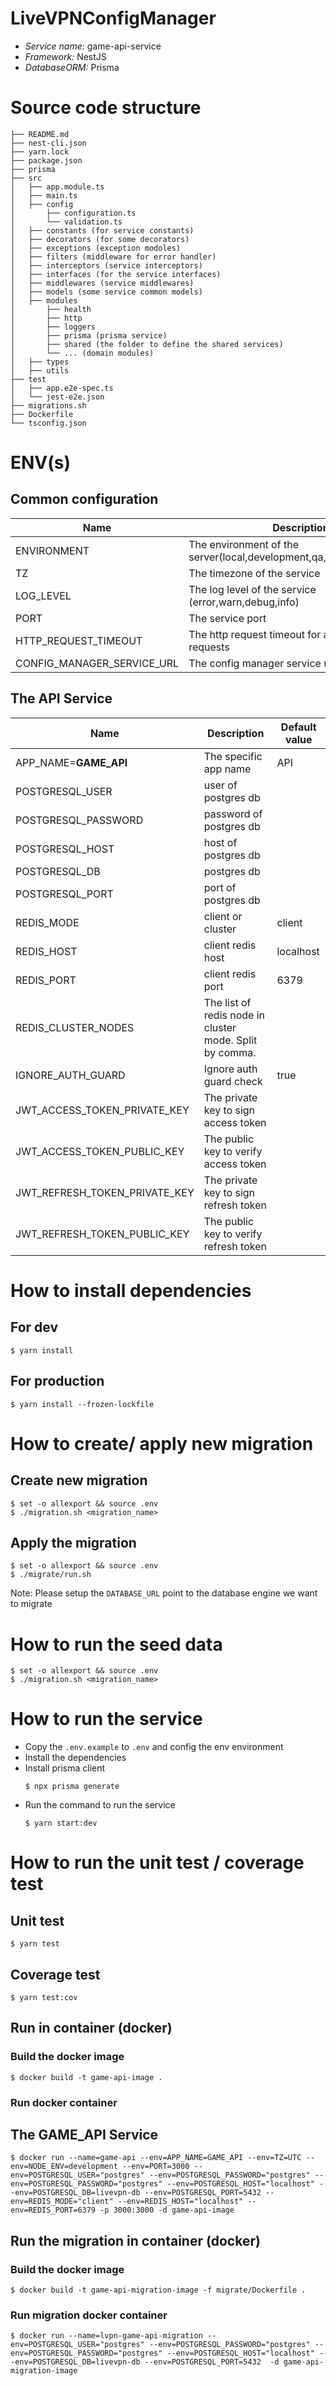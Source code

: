 # LiveVPNConfigManager
* *Service name:* game-api-service
* *Framework:* NestJS
* *DatabaseORM:* Prisma

# Source code structure
```
├── README.md
├── nest-cli.json
├── yarn.lock
├── package.json
├── prisma
├── src
│   ├── app.module.ts
│   ├── main.ts
│   ├── config
│       ├── configuration.ts
│       └── validation.ts
│   ├── constants (for service constants)
│   ├── decorators (for some decorators)
│   ├── exceptions (exception modoles)
│   ├── filters (middleware for error handler)
│   ├── interceptors (service interceptors)
│   ├── interfaces (for the service interfaces)
│   ├── middlewares (service middlewares)
│   ├── models (some service common models)
│   ├── modules
│       ├── health
│       ├── http
│       ├── loggers
│       ├── prisma (prisma service)
│       ├── shared (the folder to define the shared services)
│       └── ... (domain modules)
│   ├── types
│   ├── utils
├── test
│   ├── app.e2e-spec.ts
│   └── jest-e2e.json
├── migrations.sh
├── Dockerfile
└── tsconfig.json
```

# ENV(s)
## Common configuration
|Name|Description|Default value|
|---|---|---|
|ENVIRONMENT| The environment of the server(local,development,qa,staging,prodution)|local|
|TZ|The timezone of the service|UTC|
|LOG_LEVEL|The log level of the service (error,warn,debug,info)|info|
|PORT|The service port|3000|
|HTTP_REQUEST_TIMEOUT|The http request timeout for all internal requests|10000|
|CONFIG_MANAGER_SERVICE_URL|The config manager service url|http://localhost:3000|
## The API Service
|Name|Description|Default value|
|---|---|---|
|APP_NAME=**GAME_API**|The specific app name|API|
|POSTGRESQL_USER| user of postgres db||
|POSTGRESQL_PASSWORD| password of postgres db||
|POSTGRESQL_HOST| host of postgres db||
|POSTGRESQL_DB| postgres db||
|POSTGRESQL_PORT| port of postgres db||
|REDIS_MODE| client or cluster|client|
|REDIS_HOST| client redis host|localhost|
|REDIS_PORT| client redis port|6379|
|REDIS_CLUSTER_NODES| The list of redis node in cluster mode. Split by comma.||
|IGNORE_AUTH_GUARD|Ignore auth guard check|true|
|JWT_ACCESS_TOKEN_PRIVATE_KEY| The private key to sign access token ||
|JWT_ACCESS_TOKEN_PUBLIC_KEY| The public key to verify access token ||
|JWT_REFRESH_TOKEN_PRIVATE_KEY| The private key to sign refresh token ||
|JWT_REFRESH_TOKEN_PUBLIC_KEY| The public key to verify refresh token ||

# How to install dependencies
## For dev
```
$ yarn install
```
## For production
```
$ yarn install --frozen-lockfile 
```

# How to create/ apply new migration
## Create new migration
```
$ set -o allexport && source .env
$ ./migration.sh <migration_name>
```
## Apply the migration
```
$ set -o allexport && source .env
$ ./migrate/run.sh
```
Note: Please setup the `DATABASE_URL` point to the database engine we want to migrate

# How to run the seed data
```
$ set -o allexport && source .env
$ ./migration.sh <migration_name>
```

# How to run the service
* Copy the `.env.example` to `.env` and config the env environment
* Install the dependencies
* Install prisma client 
    ```
    $ npx prisma generate
    ```
* Run the command to run the service
    ```
    $ yarn start:dev
    ```

# How to run the unit test / coverage test
## Unit test
```
$ yarn test
```

## Coverage test
```
$ yarn test:cov
```

## Run in container (docker)
### Build the docker image
```
$ docker build -t game-api-image .
```
### Run docker container
## The GAME_API Service
```
$ docker run --name=game-api --env=APP_NAME=GAME_API --env=TZ=UTC --env=NODE_ENV=development --env=PORT=3000 --env=POSTGRESQL_USER="postgres" --env=POSTGRESQL_PASSWORD="postgres" --env=POSTGRESQL_PASSWORD="postgres" --env=POSTGRESQL_HOST="localhost" --env=POSTGRESQL_DB=livevpn-db --env=POSTGRESQL_PORT=5432 --env=REDIS_MODE="client" --env=REDIS_HOST="localhost" --env=REDIS_PORT=6379 -p 3000:3000 -d game-api-image
```

## Run the migration in container (docker)
### Build the docker image
```
$ docker build -t game-api-migration-image -f migrate/Dockerfile .
```
### Run migration docker container
```
$ docker run --name=lvpn-game-api-migration --env=POSTGRESQL_USER="postgres" --env=POSTGRESQL_PASSWORD="postgres" --env=POSTGRESQL_PASSWORD="postgres" --env=POSTGRESQL_HOST="localhost" --env=POSTGRESQL_DB=livevpn-db --env=POSTGRESQL_PORT=5432  -d game-api-migration-image
```